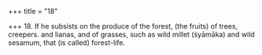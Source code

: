 +++
title = "18"

+++
18. If he subsists on the produce of the forest, (the fruits) of trees, creepers. and lianas, and of grasses, such as wild millet (śyāmāka) and wild sesamum, that (is called) forest-life.
